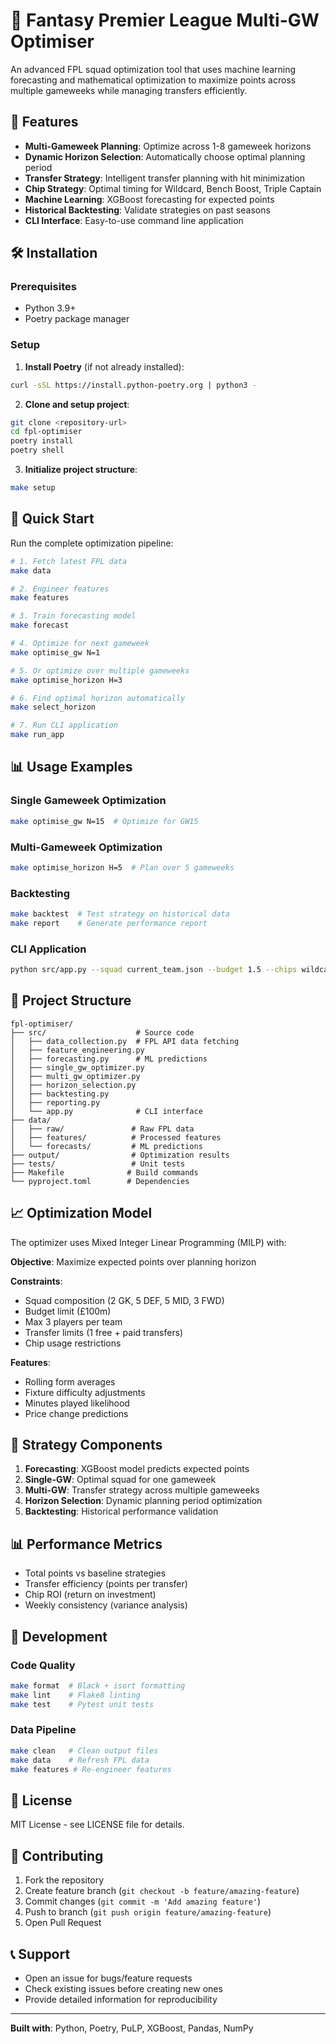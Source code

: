 # 🚀 Fantasy Premier League Multi-GW Optimiser

An advanced FPL squad optimization tool that uses machine learning forecasting and mathematical optimization to maximize points across multiple gameweeks while managing transfers efficiently.

## 🎯 Features

- **Multi-Gameweek Planning**: Optimize across 1-8 gameweek horizons
- **Dynamic Horizon Selection**: Automatically choose optimal planning period
- **Transfer Strategy**: Intelligent transfer planning with hit minimization
- **Chip Strategy**: Optimal timing for Wildcard, Bench Boost, Triple Captain
- **Machine Learning**: XGBoost forecasting for expected points
- **Historical Backtesting**: Validate strategies on past seasons
- **CLI Interface**: Easy-to-use command line application

## 🛠️ Installation

### Prerequisites
- Python 3.9+
- Poetry package manager

### Setup

1. **Install Poetry** (if not already installed):
```bash
curl -sSL https://install.python-poetry.org | python3 -
```

2. **Clone and setup project**:
```bash
git clone <repository-url>
cd fpl-optimiser
poetry install
poetry shell
```

3. **Initialize project structure**:
```bash
make setup
```

## 🚀 Quick Start

Run the complete optimization pipeline:

```bash
# 1. Fetch latest FPL data
make data

# 2. Engineer features
make features

# 3. Train forecasting model
make forecast

# 4. Optimize for next gameweek
make optimise_gw N=1

# 5. Or optimize over multiple gameweeks
make optimise_horizon H=3

# 6. Find optimal horizon automatically
make select_horizon

# 7. Run CLI application
make run_app
```

## 📊 Usage Examples

### Single Gameweek Optimization
```bash
make optimise_gw N=15  # Optimize for GW15
```

### Multi-Gameweek Optimization
```bash
make optimise_horizon H=5  # Plan over 5 gameweeks
```

### Backtesting
```bash
make backtest  # Test strategy on historical data
make report    # Generate performance report
```

### CLI Application
```bash
python src/app.py --squad current_team.json --budget 1.5 --chips wildcard
```

## 📁 Project Structure

```
fpl-optimiser/
├── src/                    # Source code
│   ├── data_collection.py  # FPL API data fetching
│   ├── feature_engineering.py
│   ├── forecasting.py      # ML predictions
│   ├── single_gw_optimizer.py
│   ├── multi_gw_optimizer.py
│   ├── horizon_selection.py
│   ├── backtesting.py
│   ├── reporting.py
│   └── app.py              # CLI interface
├── data/
│   ├── raw/               # Raw FPL data
│   ├── features/          # Processed features
│   └── forecasts/         # ML predictions
├── output/                # Optimization results
├── tests/                 # Unit tests
├── Makefile              # Build commands
└── pyproject.toml        # Dependencies
```

## 📈 Optimization Model

The optimizer uses Mixed Integer Linear Programming (MILP) with:

**Objective**: Maximize expected points over planning horizon

**Constraints**:
- Squad composition (2 GK, 5 DEF, 5 MID, 3 FWD)
- Budget limit (£100m)
- Max 3 players per team
- Transfer limits (1 free + paid transfers)
- Chip usage restrictions

**Features**:
- Rolling form averages
- Fixture difficulty adjustments  
- Minutes played likelihood
- Price change predictions

## 🎯 Strategy Components

1. **Forecasting**: XGBoost model predicts expected points
2. **Single-GW**: Optimal squad for one gameweek
3. **Multi-GW**: Transfer strategy across multiple gameweeks
4. **Horizon Selection**: Dynamic planning period optimization
5. **Backtesting**: Historical performance validation

## 📊 Performance Metrics

- Total points vs baseline strategies
- Transfer efficiency (points per transfer)
- Chip ROI (return on investment)
- Weekly consistency (variance analysis)

## 🔧 Development

### Code Quality
```bash
make format  # Black + isort formatting
make lint    # Flake8 linting
make test    # Pytest unit tests
```

### Data Pipeline
```bash
make clean   # Clean output files
make data    # Refresh FPL data
make features # Re-engineer features
```

## 📝 License

MIT License - see LICENSE file for details.

## 🤝 Contributing

1. Fork the repository
2. Create feature branch (`git checkout -b feature/amazing-feature`)
3. Commit changes (`git commit -m 'Add amazing feature'`)
4. Push to branch (`git push origin feature/amazing-feature`)
5. Open Pull Request

## 📞 Support

- Open an issue for bugs/feature requests
- Check existing issues before creating new ones
- Provide detailed information for reproducibility

---

**Built with**: Python, Poetry, PuLP, XGBoost, Pandas, NumPy